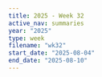 ```yaml
---
title: 2025 - Week 32
active_nav: summaries
year: "2025"
type: week
filename: "wk32"
start_date: "2025-08-04"
end_date: "2025-08-10"
---
```


